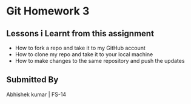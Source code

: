 # Git Homework 3
## Lessons i Learnt from this assignment
+ How to fork a repo and take it to my GitHub account
+ How to clone my repo and take it to your local machine
+ How to make changes to the same repository and push the updates

## Submitted By
Abhishek kumar | FS-14
